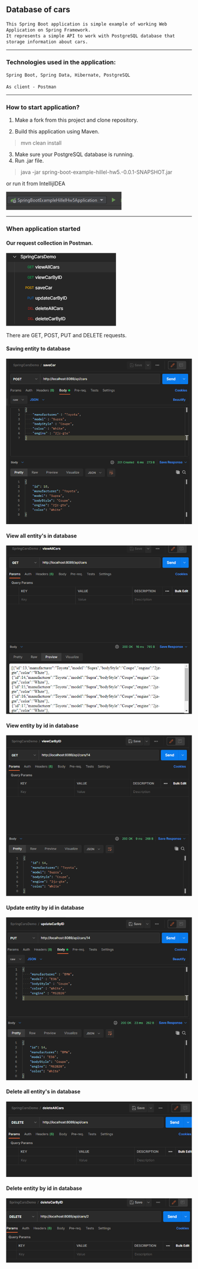 ## Database of cars

    This Spring Boot application is simple example of working Web Application on Spring Framework.
    It represents a simple API to work with PostgreSQL database that storage information about cars.

---

### Technologies used in the application: 

    Spring Boot, Spring Data, Hibernate, PostgreSQL

    As client - Postman

---
### How to start application?

1. Make a fork from this project and clone repository.

2. Build this application using Maven. 

    
>mvn clean install


3. Make sure your PostgreSQL database is running.
4. Run .jar file.

    
>java -jar spring-boot-example-hillel-hw5.-0.0.1-SNAPSHOT.jar


or run it from IntellijIDEA

![Run from IntellijIDEA](screenshots/run.png "Run from IntellijIDEA")

----

### When application started

#### Our request collection in Postman.
![Request collection in Postman](screenshots/1.png "Request collection in Postman")

There are GET, POST, PUT and DELETE requests.

#### Saving entity to database
![save entity to database](screenshots/save.png "save entity to database")

#### View all entity's in database
![view all entity's in database](screenshots/viewall.png "view all entity's in database")

#### View entity by id in database
![view entity by id in database](screenshots/viewbyid.png "view entity by id in database")

#### Update entity by id in database
![update entity by id in database](screenshots/update.png "update entity by id in database")

#### Delete all entity's in database
![delete all entity's in database](screenshots/deleteall.png "delete all entity's in database")

#### Delete entity by id in database
![delete entity by id in database](screenshots/deletebyid.png "delete entity by id in database")
